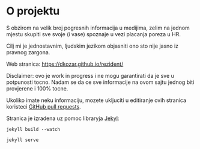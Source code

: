 # O projektu

S obzirom na velik broj pogresnih informacija u medijima, zelim na jednom mjestu skupiti sve svoje (i vase) spoznaje u vezi placanja poreza u HR.

Cilj mi je jednostavnim, ljudskim jezikom objasniti ono sto nije jasno iz pravnog zargona.

Web stranica: https://dkozar.github.io/rezident/

Disclaimer: ovo je work in progress i ne mogu garantirati da je sve u potpunosti tocno. Nadam se da ce sve informacije na ovom sajtu jednog biti provjerene i 100% tocne.

Ukoliko imate neku informaciju, mozete ukljuciti u editiranje ovih stranica koristeci [GitHub pull requests](https://help.github.com/articles/about-pull-requests/).

Stranica je izradena uz pomoc libraryja [Jekyl](https://jekyllrb.com/docs/usage/):

`jekyll build --watch`

`jekyll serve`